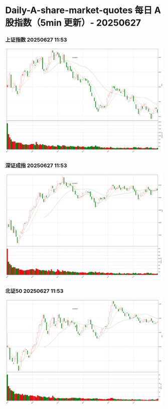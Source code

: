 
# Daily-A-share-market-quotes 每日 A 股指数（5min 更新）- 20250627

### 上证指数 20250627 11:53
![](./fig/2025/6/20250627-sh000001.png)

### 深证成指 20250627 11:53
![](./fig/2025/6/20250627-sz399001.png)

### 北证50 20250627 11:53
![](./fig/2025/6/20250627-bj899050.png)
